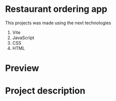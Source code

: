 # Restaurant ordering app

This projects was made using the next technologies

1. Vite
2. JavaScript
3. CSS
4. HTML

# Preview

<!-- Insert here a preview of your final app  -->

# Project description

<!-- How you made this project -->
<!--  How you face some challenges -->
